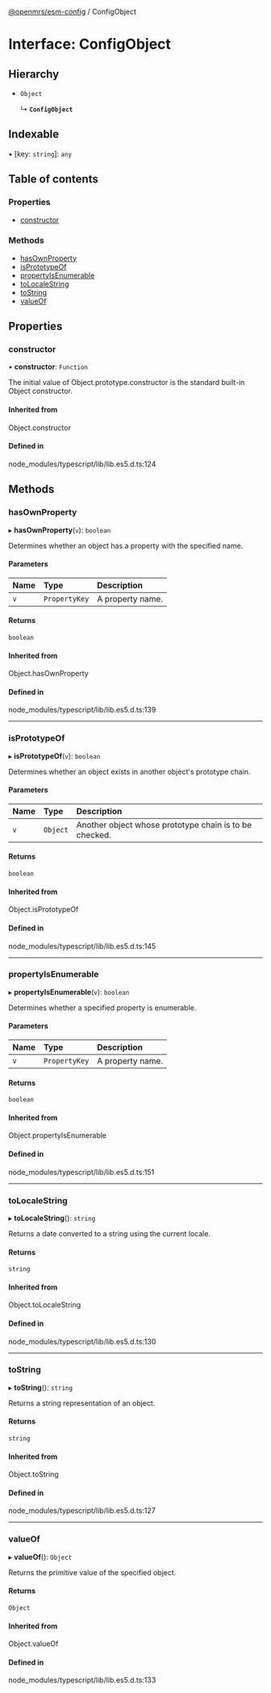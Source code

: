 [@openmrs/esm-config](../API.md) / ConfigObject

# Interface: ConfigObject

## Hierarchy

- `Object`

  ↳ **`ConfigObject`**

## Indexable

▪ [key: `string`]: `any`

## Table of contents

### Properties

- [constructor](ConfigObject.md#constructor)

### Methods

- [hasOwnProperty](ConfigObject.md#hasownproperty)
- [isPrototypeOf](ConfigObject.md#isprototypeof)
- [propertyIsEnumerable](ConfigObject.md#propertyisenumerable)
- [toLocaleString](ConfigObject.md#tolocalestring)
- [toString](ConfigObject.md#tostring)
- [valueOf](ConfigObject.md#valueof)

## Properties

### constructor

• **constructor**: `Function`

The initial value of Object.prototype.constructor is the standard built-in Object constructor.

#### Inherited from

Object.constructor

#### Defined in

node_modules/typescript/lib/lib.es5.d.ts:124

## Methods

### hasOwnProperty

▸ **hasOwnProperty**(`v`): `boolean`

Determines whether an object has a property with the specified name.

#### Parameters

| Name | Type | Description |
| :------ | :------ | :------ |
| `v` | `PropertyKey` | A property name. |

#### Returns

`boolean`

#### Inherited from

Object.hasOwnProperty

#### Defined in

node_modules/typescript/lib/lib.es5.d.ts:139

___

### isPrototypeOf

▸ **isPrototypeOf**(`v`): `boolean`

Determines whether an object exists in another object's prototype chain.

#### Parameters

| Name | Type | Description |
| :------ | :------ | :------ |
| `v` | `Object` | Another object whose prototype chain is to be checked. |

#### Returns

`boolean`

#### Inherited from

Object.isPrototypeOf

#### Defined in

node_modules/typescript/lib/lib.es5.d.ts:145

___

### propertyIsEnumerable

▸ **propertyIsEnumerable**(`v`): `boolean`

Determines whether a specified property is enumerable.

#### Parameters

| Name | Type | Description |
| :------ | :------ | :------ |
| `v` | `PropertyKey` | A property name. |

#### Returns

`boolean`

#### Inherited from

Object.propertyIsEnumerable

#### Defined in

node_modules/typescript/lib/lib.es5.d.ts:151

___

### toLocaleString

▸ **toLocaleString**(): `string`

Returns a date converted to a string using the current locale.

#### Returns

`string`

#### Inherited from

Object.toLocaleString

#### Defined in

node_modules/typescript/lib/lib.es5.d.ts:130

___

### toString

▸ **toString**(): `string`

Returns a string representation of an object.

#### Returns

`string`

#### Inherited from

Object.toString

#### Defined in

node_modules/typescript/lib/lib.es5.d.ts:127

___

### valueOf

▸ **valueOf**(): `Object`

Returns the primitive value of the specified object.

#### Returns

`Object`

#### Inherited from

Object.valueOf

#### Defined in

node_modules/typescript/lib/lib.es5.d.ts:133
